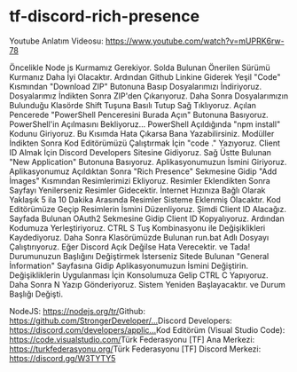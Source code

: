 # tf-discord-rich-presence

Youtube Anlatım Videosu: https://www.youtube.com/watch?v=mUPRK6rw-78

Öncelikle Node js Kurmamız Gerekiyor. Solda Bulunan Önerilen Sürümü Kurmanız Daha İyi Olacaktır. Ardından Github Linkine Giderek Yeşil "Code" Kısmından "Download ZIP" Butonuna Basıp Dosyalarımızı İndiriyoruz. Dosyalarımız İndikten Sonra ZIP'den Çıkarıyoruz. Daha Sonra Dosyalarımızın Bulunduğu Klasörde Shift Tuşuna Basılı Tutup Sağ Tıklıyoruz. Açılan Pencerede "PowerShell Penceresini Burada Açın" Butonuna Basıyoruz. PowerShell'in Açılmasını Bekliyoruz... PowerShell Açıldığında "npm install" Kodunu Giriyoruz. Bu Kısımda Hata Çıkarsa Bana Yazabilirsiniz. Modüller İndikten Sonra Kod Editörümüzü Çalıştırmak İçin "code ." Yazıyoruz. Client ID Almak İçin Discord Developers Sitesine Gidiyoruz. Sağ Üstte Bulunan "New Application" Butonuna Basıyoruz. Aplikasyonumuzun İsmini Giriyoruz. Aplikasyonumuz Açıldıktan Sonra "Rich Presence" Sekmesine Gidip "Add İmages" Kısmından Resimlerimizi Ekliyoruz. Resimler Eklendikten Sonra Sayfayı Yenilerseniz Resimler Gidecektir. İnternet Hızınıza Bağlı Olarak Yaklaşık 5 ila 10 Dakika Arasında Resimler Sisteme Eklenmiş Olacaktır. Kod Editörümüze Geçip Resimlerin İsmini Düzenliyoruz. Şimdi Client ID Alacağız. Sayfada Bulunan OAuth2 Sekmesine Gidip Client ID Kopyalıyoruz. Ardından Kodumuza Yerleştiriyoruz. CTRL S Tuş Kombinasyonu ile Değişiklikleri Kaydediyoruz. Daha Sonra Klasörümüzde Bulunan run.bat Adlı Dosyayı Çalıştırıyoruz. Eğer Discord Açık Değilse Hata Verecektir.  ve Tada! Durumunuzun Başlığını Değiştirmek İsterseniz Sitede Bulunan "General İnformation" Sayfasına Gidip Aplikasyonumuzun İsmini Değiştirin. Değişikliklerin Uygulanması İçin Konsolumuza Gelip CTRL C Yapıyoruz. Daha Sonra N Yazıp Gönderiyoruz. Sistem Yeniden Başlayacaktır. ve Durum Başlığı Değişti.

NodeJS: https://nodejs.org/tr/​
Github: https://github.com/StrongerDeveloper/...​
Discord Developers: https://discord.com/developers/applic...​
Kod Editörüm (Visual Studio Code): https://code.visualstudio.com/​
Türk Federasyonu [TF] Ana Merkezi: https://turkfederasyonu.org/​
Türk Federasyonu [TF] Discord Merkezi: https://discord.gg/W3TYTY5
